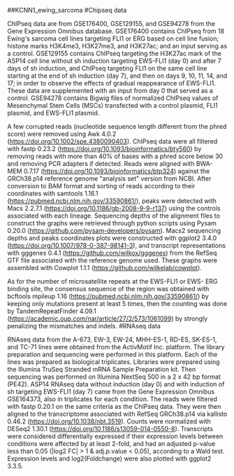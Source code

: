 ##KCNN1_ewing_sarcoma
#Chipseq data

ChIPseq data are from GSE176400, GSE129155, and GSE94278 from the Gene Expression Omnibus database. GSE176400 contains ChIPseq from 18 Ewing's sarcoma cell lines targeting FLI1 or ERG based on cell line fusion; histone marks H3K4me3, H3K27me3, and H3K27ac; and an input serving as a control. GSE129155 contains ChIPseq targeting the H3K27ac mark of the ASP14 cell line without sh induction targeting EWS-FLI1 (day 0) and after 7 days of sh induction, and ChIPseq targeting FLI1 on the same cell line starting at the end of sh induction (day 7), and then on days 9, 10, 11, 14, and 17; in order to observe the effects of gradual reappearance of EWS-FLI1. These data are supplemented with an input from day 0 that served as a control. GSE94278 contains Bigwig files of normalized ChIPseq values of Mesenchymal Stem Cells (MSCs) transfected with a control plasmid, FLI1 plasmid, and EWS-FLI1 plasmid.

A few corrupted reads (nucleotide sequence length different from the phred score) were removed using Awk 4.0.2 (https://doi.org/10.1002/spe.4380090403). ChIPseq data were all filtered with fastp 0.23.2 (https://doi.org/10.1093/bioinformatics/bty560) by removing reads with more than 40% of bases with a phred score below 30 and removing PCR adapters if detected. Reads were aligned with BWA-MEM 0.7.17 (https://doi.org/10.1093/bioinformatics/btp324) against the GRCh38.p14 reference genome "analysis set" version from NCBI. After conversion to BAM format and sorting of reads according to their coordinates with samtools 1.16.1 (https://pubmed.ncbi.nlm.nih.gov/33590861/), peaks were detected with Macs 2.2.7.1 (https://doi.org/10.1186/gb-2008-9-9-r137) using the controls associated with each lineage. Sequencing depths of the alignment files to construct the graphs were retrieved through python scripts using Pysam 0.20.0 (https://github.com/pysam-developers/pysam). Macs2 sequencing depths and peaks coordinates plots were constructed with ggplot2 3.4.0 (https://doi.org/10.1007/978-0-387-98141-3), and transcript representations with gggenes 0.4.1 (https://github.com/wilkox/gggenes) from the RefSeq GTF file associated with the reference genome used. These graphs were assembled with Cowplot 1.1.1 (https://github.com/wilkelab/cowplot).

As for the number of microsatellite repeats at the EWS-FLI1 or EWS- ERG binding site, the consensus sequence of the region was obtained with bcftools mpileup 1.16 (https://pubmed.ncbi.nlm.nih.gov/33590861/) by keeping only mutations present at least 5 times, then the counting was done by TandemRepeatFinder 4.09.1 (https://academic.oup.com/nar/article/27/2/573/1061099) by strongly penalizing the mismatches and indels.
#RNAseq data

RNAseq data from the A-673, EW-3, EW-24, MHH-ES-1, RD-ES, SK-ES-1, and TC-71 lines were obtained from the ActivMotif Inc. platform. The library preparation and sequencing were performed in this platform. Each of the lines was prepared as biological triplicates. Libraries were prepared using the Illumina TruSeq Stranded mRNA Sample Preparation kit. Then sequencing was performed on Illumina NextSeq 500 in a 2 x 42 bp format (PE42). ASP14 RNAseq data without induction (day 0) and with induction of sh targeting EWS-FLI1 (day 7) came from the Gene Expression Omnibus GSE164373, also in triplicates for each condition. The reads were filtered with fastp 0.20.1 on the same criteria as the ChIPseq data. They were then aligned to the transcriptome associated with RefSeq GRCh38.p14 via kallisto 0.46.2 (https://doi.org/10.1038/nbt.3519). Counts were normalized with DESeq2 1.30.1 (https://doi.org/10.1186/s13059-014-0550-8). Transcripts were considered differentially expressed if their expression levels between conditions were affected by at least 2-fold, and had an adjusted p-value less than 0.05 (|log2 FC| > 1 & adj.p.value < 0.05), according to a Wald test. Expression levels and log2(Foldchange) were also plotted with ggplot2 3.3.5.
